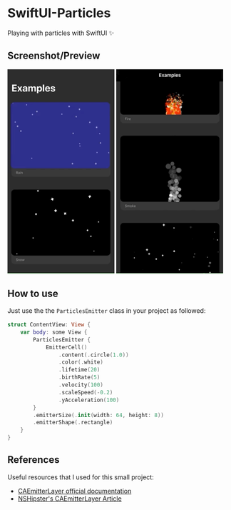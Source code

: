 # SwiftUI-Particles
Playing with particles with SwiftUI ✨


## Screenshot/Preview

<img src="screenshot01.gif" width="240px" /> <img src="screenshot02.gif" width="240px" />


## How to use

Just use the the `ParticlesEmitter` class in your project as followed:

```swift
struct ContentView: View {
    var body: some View {
        ParticlesEmitter {
            EmitterCell()
                .content(.circle(1.0))
                .color(.white)
                .lifetime(20)
                .birthRate(5)
                .velocity(100)
                .scaleSpeed(-0.2)
                .yAcceleration(100)
        }
        .emitterSize(.init(width: 64, height: 8))
        .emitterShape(.rectangle)
    }
}
```


## References
Useful resources that I used for this small project:
* [CAEmitterLayer official documentation](https://developer.apple.com/documentation/quartzcore/caemitterlayer)
* [NSHipster's CAEmitterLayer Article](https://nshipster.com/caemitterlayer/)
